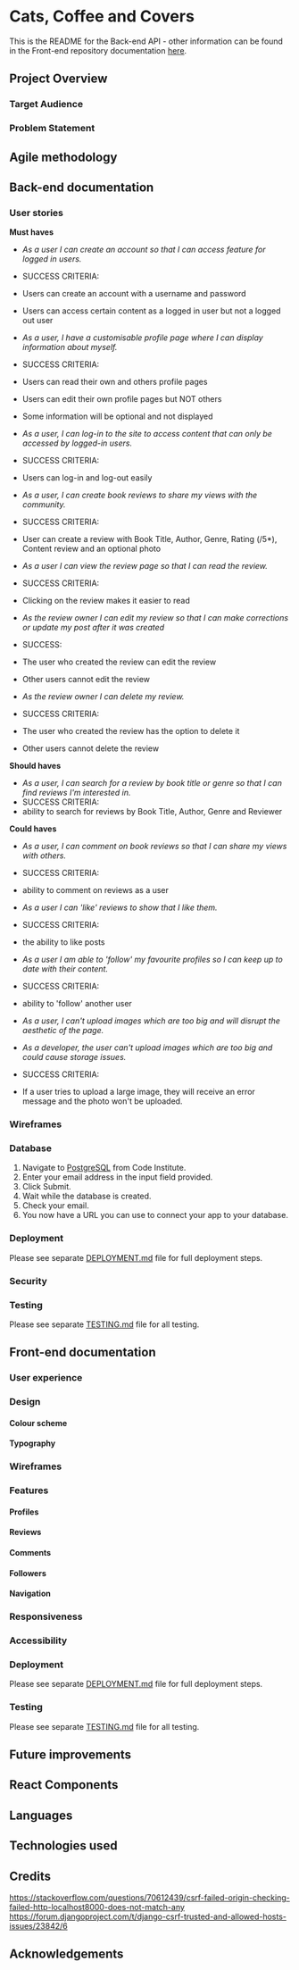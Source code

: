 # Cats, Coffee and Covers

This is the README for the Back-end API - other information can be found in the Front-end repository documentation [here](https://github.com/elamont174/catscoffeecovers).

## Project Overview
### Target Audience
### Problem Statement

## Agile methodology

## Back-end documentation
### User stories
**Must haves**

- *As a user I can create an account so that I can access feature for logged in users.*
- SUCCESS CRITERIA:
- Users can create an account with a username and password
- Users can access certain content as a logged in user but not a logged out user

- *As a user, I have a customisable profile page where I can display information about myself.*
- SUCCESS CRITERIA:
- Users can read their own and others profile pages
- Users can edit their own profile pages but NOT others
- Some information will be optional and not displayed

- *As a user, I can log-in to the site to access content that can only be accessed by logged-in users.*
- SUCCESS CRITERIA:
- Users can log-in and log-out easily

- *As a user, I can create book reviews to share my views with the community.*
- SUCCESS CRITERIA:
- User can create a review with Book Title, Author, Genre, Rating (/5*), Content review and an optional photo

- *As a user I can view the review page so that I can read the review.*
- SUCCESS CRITERIA:
- Clicking on the review makes it easier to read

- *As the review owner I can edit my review so that I can make corrections or update my post after it was created*
- SUCCESS:
- The user who created the review can edit the review
- Other users cannot edit the review

- *As the review owner I can delete my review.*
- SUCCESS CRITERIA:
- The user who created the review has the option to delete it
- Other users cannot delete the review

**Should haves**

- *As a user, I can search for a review by book title or genre so that I can find reviews I'm interested in.*
- SUCCESS CRITERIA:
- ability to search for reviews by Book Title, Author, Genre and Reviewer

**Could haves**

- *As a user, I can comment on book reviews so that I can share my views with others.*
- SUCCESS CRITERIA:
- ability to comment on reviews as a user

- *As a user I can 'like' reviews to show that I like them.*
- SUCCESS CRITERIA:
- the ability to like posts

- *As a user I am able to 'follow' my favourite profiles so I can keep up to date with their content.*
- SUCCESS CRITERIA:
- ability to 'follow' another user

- *As a user, I can't upload images which are too big and will disrupt the aesthetic of the page.*
- *As a developer, the user can't upload images which are too big and could cause storage issues.*
- SUCCESS CRITERIA:
- If a user tries to upload a large image, they will receive an error message and the photo won't be uploaded.

### Wireframes 

### Database
1. Navigate to [PostgreSQL](https://dbs.ci-dbs.net/) from Code Institute.
2. Enter your email address in the input field provided.
3. Click Submit.
4. Wait while the database is created.
5. Check your email.
6. You now have a URL you can use to connect your app to your database.

### Deployment
Please see separate [DEPLOYMENT.md](DEPLOYMENT.md) file for full deployment steps.

### Security

### Testing 
Please see separate [TESTING.md](TESTING.md) file for all testing.

## Front-end documentation
### User experience
### Design
#### Colour scheme
#### Typography
### Wireframes
### Features
#### Profiles
#### Reviews
#### Comments
#### Followers
#### Navigation
### Responsiveness
### Accessibility
### Deployment
Please see separate [DEPLOYMENT.md](DEPLOYMENT.md) file for full deployment steps.

### Testing
Please see separate [TESTING.md](TESTING.md) file for all testing.

## Future improvements

## React Components

## Languages

## Technologies used

## Credits
https://stackoverflow.com/questions/70612439/csrf-failed-origin-checking-failed-http-localhost8000-does-not-match-any
https://forum.djangoproject.com/t/django-csrf-trusted-and-allowed-hosts-issues/23842/6

## Acknowledgements 